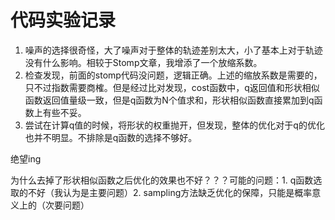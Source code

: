 # 代码实验记录

1. 噪声的选择很奇怪，大了噪声对于整体的轨迹差别太大，小了基本上对于轨迹没有什么影响。相较于Stomp文章，我增添了一个放缩系数。
2. 检查发现，前面的stomp代码没问题，逻辑正确。上述的缩放系数是需要的，只不过指数需要商榷。但是经过比对发现，cost函数中，q返回值和形状相似函数返回值量级一致，但是q函数为N个值求和，形状相似函数直接累加到q函数上有些不妥。
3. 尝试在计算q值的时候，将形状的权重抛开，但发现，整体的优化对于q的优化也并不明显。不排除是q函数的选择不够好。

绝望ing

为什么去掉了形状相似函数之后优化的效果也不好？？？可能的问题：1. q函数选取的不好（我认为是主要问题）2. sampling方法缺乏优化的保障，只能是概率意义上的（次要问题）
